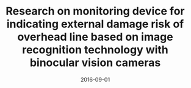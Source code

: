 ---
title: "Research on monitoring device for indicating external damage risk of overhead line based on image recognition technology with binocular vision cameras"
collection: publications
permalink: /publication/2016-09-01-research-on-monitoring-device-for-indicating-external-damage-risk-of-overhead-line-based-on-image-recognition-technology-with-binocular-vision-cameras
date: 2016-09-01
venue: 'Proceedings of the 2016 International Conference on Condition Monitoring and Diagnosis (CMD)'
paperurl: 'http://jessica-hub.github.io/files/paper6.pdf'
bibtex_url: 'http://jessica-hub.github.io/files/proceedings.bib'
citation: 'Y. Fu, S. Rong, W. Zhao, and H. Shen, "Research on monitoring device for indicating external damage risk of overhead line based on image recognition technology with binocular vision cameras," in <i>Proc. Int. Conf. Condition Monitoring and Diagnosis (CMD)</i>, Xi’an, China, Sept. 2016, pp. 752–755.'
---